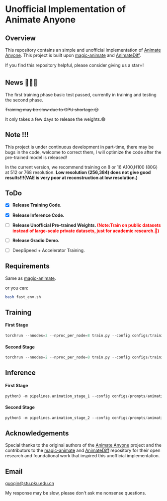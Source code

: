 # Unofficial Implementation of Animate Anyone

## Overview
This repository contains an simple and unofficial implementation of [Animate Anyone](https://humanaigc.github.io/animate-anyone/). This project is built upon [magic-animate](https://github.com/magic-research/magic-animate/tree/main) and [AnimateDiff](https://github.com/guoyww/AnimateDiff).

If you find this repository helpful, please consider giving us a star⭐! 

## News 🤗🤗🤗
The first training phase basic test passed, currently in training and testing the second phase.

~~Training may be slow due to GPU shortage.😢~~

It only takes a few days to release the weights.😄

## Note !!!
This project is under continuous development in part-time, there may be bugs in the code, welcome to correct them, I will optimize the code after the pre-trained model is released!

In the current version, we recommend training on 8 or 16 A100,H100 (80G) at 512 or 768 resolution. **Low resolution (256,384) does not give good results!!!(VAE is very poor at reconstruction at low resolution.)**

## ToDo
- [x] **Release Training Code.**
- [x] **Release Inference Code.** 
- [ ] **Release Unofficial Pre-trained Weights. <font color="red">(Note:Train on public datasets instead of large-scale private datasets, just for academic research.🤗)</font>**
- [ ] **Release Gradio Demo.**
- [ ] DeepSpeed + Accelerator Training.


## Requirements
Same as [magic-animate](https://github.com/magic-research/magic-animate/tree/main).

or you can:
```bash
bash fast_env.sh
```

## Training

#### First Stage

```python
torchrun --nnodes=2 --nproc_per_node=8 train.py --config configs/training/train_stage_1.yaml
```

#### Second Stage

```python
torchrun --nnodes=2 --nproc_per_node=8 train.py --config configs/training/train_stage_2.yaml
```

## Inference

#### First Stage

```python
python3 -m pipelines.animation_stage_1 --config configs/prompts/animation_stage_1.yaml
```

#### Second Stage

```python
python3 -m pipelines.animation_stage_2 --config configs/prompts/animation_stage_2.yaml
```

## Acknowledgements
Special thanks to the original authors of the [Animate Anyone](https://humanaigc.github.io/animate-anyone/) project and the contributors to the [magic-animate](https://github.com/magic-research/magic-animate/tree/main) and [AnimateDiff](https://github.com/guoyww/AnimateDiff) repository for their open research and foundational work that inspired this unofficial implementation.

## Email
guoqin@stu.pku.edu.cn

My response may be slow, please don't ask me nonsense questions.
